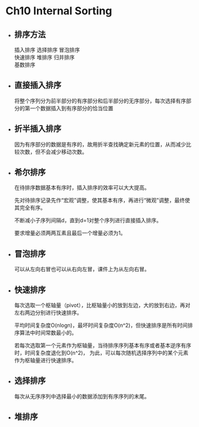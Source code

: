 # Ch10 Internal Sorting

* ## 排序方法
    插入排序 选择排序 冒泡排序  
    快速排序 堆排序 归并排序  
    基数排序  

* ## 直接插入排序
    将整个序列分为前半部分的有序部分和后半部分的无序部分，每次选择有序部分的第一个数据插入到有序部分的恰当位置

* ## 折半插入排序
    因为有序部分的数据是有序的，故用折半查找确定新元素的位置，从而减少比较次数，但不会减少移动次数。

* ## 希尔排序
    在待排序数据基本有序时，插入排序的效率可以大大提高。

    先对待排序记录先作“宏观”调整，使其基本有序，再进行“微观”调整，最终使其完全有序。

    不断减小子序列间隔d，直到d=1对整个序列进行直接插入排序。

    要求增量必须两两互素且最后一个增量必须为1。

* ## 冒泡排序
    可以从左向右冒也可以从右向左冒，课件上为从左向右冒。

* ## 快速排序
    每次选取一个枢轴量（pivot），比枢轴量小的放到左边，大的放到右边，再对左右两边分别进行快速排序。

    平均时间复杂度O(nlogn)，最坏时间复杂度O(n^2)，但快速排序是所有时间排序算法中时间常数最小的。

    若每次选取第一个元素作为枢轴量，当待排序序列基本有序或者基本逆序有序时，时间复杂度退化到O(n^2)，
    为此，可以每次随机选择序列中的某个元素作为枢轴量进行快速排序。

* ## 选择排序
    每次从无序序列中选择最小的数据添加到有序序列的末尾。

* ## 堆排序

